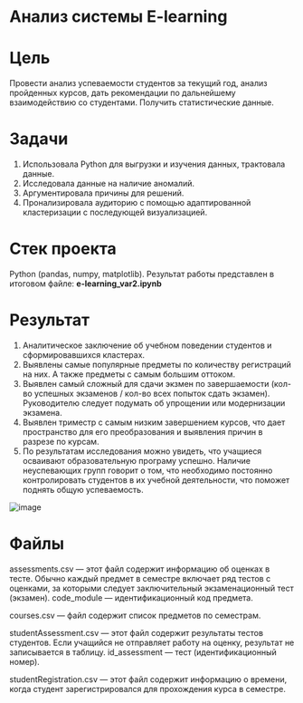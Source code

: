 # Анализ системы E-learning

# Цель
Провести анализ успеваемости студентов за текущий год, анализ пройденных курсов, дать рекомендации по дальнейшему взаимодействию со студентами. Получить статистические данные.

# Задачи
1) Использовала Python для выгрузки и изучения данных, трактовала данные.
2) Исследовала данные на наличие аномалий.
3) Аргументировала причины для решений.
4) Пронализировала аудиторию с помощью адаптированной кластеризации c последующей визуализацией.

# Стек проекта
Python (pandas, numpy, matplotlib).
Результат работы представлен в итоговом файле: **e-learning_var2.ipynb**

# Результат
1) Аналитическое заключение об учебном поведении студентов и сформировавшихся кластерах.
2) Выявлены самые популярные предметы по количеству регистраций на них. А также предметы с самым большим оттоком.
3) Выявлен самый сложный для сдачи экзмен по завершаемости (кол-во успешных экзаменов / кол-во всех попыток сдать экзамен). Руководителю следует подумать об упрощении или модернизации экзамена.
4) Выявлен триместр с самым низким завершением курсов, что дает пространство для его преобразования и выявления причин в разрезе по курсам.
5) По результатам исследования можно увидеть, что учащиеся осваивают образовательную програму успешно. Наличие неуспевающих групп говорит о том, что необходимо постоянно контролировать студентов в их учебной деятельности, что поможет поднять общую успеваемость.

![image](https://github.com/octantus/E-learning-EDA/assets/65022781/992202ae-596f-4ca5-bbef-40274442445c)


# Файлы

assessments.csv — этот файл содержит информацию об оценках в тесте. Обычно каждый предмет в семестре включает ряд тестов с оценками, за которыми следует заключительный экзаменационный тест (экзамен).
code_module — идентификационный код предмета.

courses.csv — файл содержит список предметов по семестрам.

studentAssessment.csv — этот файл содержит результаты тестов студентов. Если учащийся не отправляет работу на оценку, результат не записывается в таблицу.
id_assessment — тест (идентификационный номер).

studentRegistration.csv — этот файл содержит информацию о времени, когда студент зарегистрировался для прохождения курса в семестре.
